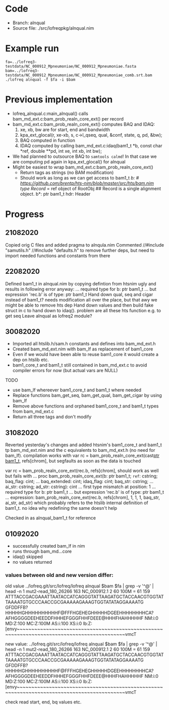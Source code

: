 # Code

- Branch: alnqual
- Source file: ./src/lofreqpkg/alnqual.nim

# Example run

    fa=../lofreq3-testdata/NC_000912_Mpneumoniae/NC_000912_Mpneumoniae.fasta
    bam=../lofreq3-testdata/NC_000912_Mpneumoniae/NC_000912_Mpneumoniae_comb.srt.bam
    ./lofreq alnqual -f $fa -i $bam


# Previous implementation

- lofreq_alnqual.c:main_alnqual() calls bam_md_ext.c:bam_prob_realn_core_ext() per record
- bam_md_ext.c:bam_prob_realn_core_ext() computes BAQ and IDAQ:
  1. xe, xb, bw are for start, end and bandwidth
  1. kpa_ext_glocal(r, xe-xb, s, c->l_qseq, qual, &conf, state, q, pd, &bw);
  1. BAQ computed in function
  1. IDAQ computed by calling bam_md_ext.c:idaq(bam1_t *b, const char *ref, double **pd, int xe, int xb, int bw);
- We had planned to outsource BAQ to `samtools calmd`! In that case we are computing pd again in kpa_ext_glocal() for alnqual
- Might be easiest to wrap bam_md_ext.c:bam_prob_realn_core_ext()
  - Return tags as strings (no BAM modification)
  - Should work as long as we can get access to bam1_t *b:
        # https://github.com/brentp/hts-nim/blob/master/src/hts/bam.nim
        type Record* = ref object of RootObj
        ## Record is a single alignment object.
        b*: ptr bam1_t
        hdr: Header


# Progress

## 21082020
Copied orig C files and added pragma to alnqula.nim
Commented
//#include "samutils.h"
//#include "defaults.h"
to remove further deps, but need to import needed functions and constants from there

## 22082020
Defined bam1_t in alnqual.nim by copying defintion from htsnim
ugly and results in following error anyway:
        ...   required type for b: ptr bam1_t
        ...   but expression 'rec.b' is of type: ptr bam1_t
Hand down qual, seq and cigar instead of bam1_t? needs modification all over the place, but
that awy we might be able to remove hts dep
Hand down values and then build fake struct in c to hand down to idaq(). problem are all these hts function e.g. to get seq
Leave alnqual as lofreq2 module?

## 30082020

- Imported all htslib.h/sam.h constants and defines into bam_md_ext.h
- Created bam_md_ext.nim with bam_lf as replacement of bam1_core
- Even if we would have been able to reuse bam1_core it would create a dep on htslib etc.
- bam1_core_t and bam1_t still contained in bam_md_ext.c to avoid compiler errors for now (but actual vars are NULL)


TODO
- use bam_lf whereever bam1_core_t and bam1_t where needed
- Replace functions bam_get_seq, bam_get_qual, bam_get_cigar by using bam_lf
- Remove above functions and orphaned bam1_core_t and bam1_t types from bam_md_ext.c
- Return all three tags and don't modify


## 31082020

Reverted yesterday's changes and added htsnim's bam1_core_t and bam1_t tp bam_md_ext.nim and the c equivalents to bam_md_ext.h (no need for bam_lf). compilation works with
    var rc = bam_prob_realn_core_ext(cast[ptr bam1_t](rec.b), refs[chrom], 
but segfaults as soon as the data is touched

   var rc = bam_prob_realn_core_ext(rec.b, refs[chrom], 
should work as well but fails with
        ... proc bam_prob_realn_core_ext(b: ptr bam1_t; `ref`: cstring; baq_flag: cint;
        ...                             baq_extended: cint; idaq_flag: cint; baq_str: cstring;
        ...                             ai_str: cstring; ad_str: cstring): cint
        ...   first type mismatch at position: 1
        ...   required type for b: ptr bam1_t
        ...   but expression 'rec.b' is of type: ptr bam1_t
        ... expression: bam_prob_realn_core_ext(rec.b, refs[chrom], 1, 1, 1, baq_str, ai_str, ad_str)
which probably refers to the htslib internal definition of bam1_t. no idea why redefining the same doesn't help

Checked in as alnqual_bam1_t for reference

## 01092020

- successfully created bam_lf in nim
- runs through bam_md...core
- idaq() skipped
- no values returned

### values between old and new version differ:

old value
        ../lofreq.git/src/lofreq/lofreq  alnqual $bam   $fa  | grep -v '^@' | head -n 1
        mut2-read_180_26266     163     NC_000912.1     2       60      100M    =       61      159     ATTTACCGACGAAATTAATACCATCAGGGTATTAAGATGCTACCAACGTGGTATTAAAATGTGCCCAACCGCGAAAAAGAAAGTGGTATATAGGAAAATG  GFDDFFB?HHHHHGHHHHHHHHHHF@FFFHGEHEGHHHHHDGEEHHHHHHHHCA?AFHGGGGDEEHEEDDFHHHEFGGGFHHFDEEE@HHHFHAHHHHHF  NM:i:0  MD:Z:100        MC:Z:100M       AS:i:100        XS:i:0  lb:Z:[envy~~~~~~~~~~~~~~~~~~~~~~~~~~~~~~~~~~~~~~~~~~~~~~~~~~~~~~~~~~~~~~~~~~~~~~~~~~~~~~~~~~~~~~~~~~~vmcT

new value:
        ../lofreq.git/src/lofreq/lofreq  alnqual $bam   $fa  | grep -v '^@' | head -n 1
        mut2-read_180_26266     163     NC_000912.1     2       60      100M    =       61      159     ATTTACCGACGAAATTAATACCATCAGGGTATTAAGATGCTACCAACGTGGTATTAAAATGTGCCCAACCGCGAAAAAGAAAGTGGTATATAGGAAAATG  GFDDFFB?HHHHHGHHHHHHHHHHF@FFFHGEHEGHHHHHDGEEHHHHHHHHCA?AFHGGGGDEEHEEDDFHHHEFGGGFHHFDEEE@HHHFHAHHHHHF  NM:i:0  MD:Z:100        MC:Z:100M       AS:i:100        XS:i:0  lb:Z:[envy~~~~~~~~~~~~~~~~~~~~~~~~~~~~~~~~~~~~~~~~~~~~~~~~~~~~~~~~~~~~~~~~~~~~~~~~~~~~~~~~~~~~~~~~~~~vmcT

check read start, end, bq values etc.